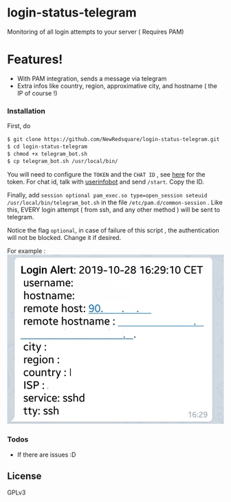 # login-status-telegram
Monitoring of all login attempts to your server ( Requires PAM)

# Features!

  - With PAM integration, sends a message via telegram
  - Extra infos like country, region, approximative city, and hostname ( the IP of course !)

### Installation

First, do
```sh
$ git clone https://github.com/NewRedsquare/login-status-telegram.git
$ cd login-status-telegram
$ chmod +x telegram_bot.sh
$ cp telegram_bot.sh /usr/local/bin/
```

You will need to configure the `TOKEN` and the `CHAT ID` , see [here](https://core.telegram.org/bots) for the token. For chat id, talk with [userinfobot](https://t.me/userinfobot) and send `/start`. Copy the ID.

Finally, add `session optional pam_exec.so type=open_session seteuid /usr/local/bin/telegram_bot.sh` in the file `/etc/pam.d/common-session` . Like this, EVERY login attempt ( from ssh, and any other method ) will be sent to telegram.

Notice the flag `optional`, in case of failure of this script , the authentication will not be blocked. Change it if desired.


For example :
![telegram_exemple](https://github.com/NewRedsquare/login-status-telegram/blob/master/example.jpg)

### Todos

 - If there are issues :D

License
----

GPLv3

